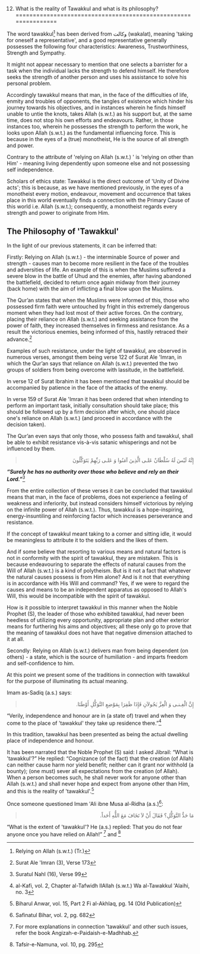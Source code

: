 12. What is the reality of Tawakkul and what is its philosophy?
===============================================================

The word tawakkul[^1] has been derived from وکالت (wakalat), meaning
'taking for oneself a representative', and a good representative
generally possesses the following four characteristics: Awareness,
Trustworthiness, Strength and Sympathy.

It might not appear necessary to mention that one selects a barrister
for a task when the individual lacks the strength to defend himself. He
therefore seeks the strength of another person and uses his assistance
to solve his personal problem.

Accordingly tawakkul means that man, in the face of the difficulties of
life, enmity and troubles of opponents, the tangles of existence which
hinder his journey towards his objectives, and in instances wherein he
finds himself unable to untie the knots, takes Allah (s.w.t.) as his
support but, at the same time, does not stop his own efforts and
endeavours. Rather, in those instances too, wherein he possesses the
strength to perform the work, he looks upon Allah (s.w.t.) as the
fundamental influencing force. This is because in the eyes of a (true)
monotheist, He is the source of all strength and power.

Contrary to the attribute of 'relying on Allah (s.w.t.) ' is 'relying on
other than Him' - meaning living dependently upon someone else and not
possessing self independence.

Scholars of ethics state: Tawakkul is the direct outcome of 'Unity of
Divine acts'; this is because, as we have mentioned previously, in the
eyes of a monotheist every motion, endeavour, movement and occurrence
that takes place in this world eventually finds a connection with the
Primary Cause of this world i.e. Allah (s.w.t.); consequently, a
monotheist regards every strength and power to originate from Him.

The Philosophy of 'Tawakkul'
----------------------------

In the light of our previous statements, it can be inferred that:

Firstly: Relying on Allah (s.w.t.) - the interminable Source of power
and strength - causes man to become more resilient in the face of the
troubles and adversities of life. An example of this is when the Muslims
suffered a severe blow in the battle of Uhud and the enemies, after
having abandoned the battlefield, decided to return once again midway
from their journey (back home) with the aim of inflicting a final blow
upon the Muslims.

The Qur’an states that when the Muslims were informed of this, those who
possessed firm faith were untouched by fright in this extremely
dangerous moment when they had lost most of their active forces. On the
contrary, placing their reliance on Allah (s.w.t.) and seeking
assistance from the power of faith, they increased themselves in
firmness and resistance. As a result the victorious enemies, being
informed of this, hastily retraced their advance.[^2]

Examples of such resistance, under the light of tawakkul, are observed
in numerous verses, amongst them being verse 122 of Surat Ale 'Imran, in
which the Qur’an says that reliance on Allah (s.w.t.) prevented the two
groups of soldiers from being overcome with lassitude, in the
battlefield.

In verse 12 of Surat Ibrahim it has been mentioned that tawakkul should
be accompanied by patience in the face of the attacks of the enemy.

In verse 159 of Surat Ale 'Imran it has been ordered that when intending
to perform an important task, initially consultation should take place;
this should be followed up by a firm decision after which, one should
place one's reliance on Allah (s.w.t.) (and proceed in accordance with
the decision taken).

The Qur’an even says that only those, who possess faith and tawakkul,
shall be able to exhibit resistance vis-à-vis satanic whisperings and
not be influenced by them.

<blockquote dir="rtl">
  <p>
إِنَّهُ لَيْسَ لَهُ سُلْطَانٌ عَلـى الَّذِينَ آمَنُوا وَ عَلـى‏
رَبِّهِمْ يَتَوَكَّلُونَ‏
  </p>
</blockquote>

***“Surely he has no authority over those who believe and rely on their
Lord.”***[^3]

From the entire collection of these verses it can be concluded that
tawakkul means that man, in the face of problems, does not experience a
feeling of weakness and inferiority, but instead considers himself
victorious by relying on the infinite power of Allah (s.w.t.). Thus,
tawakkul is a hope-inspiring, energy-insuntiling and reinforcing factor
which increases perseverance and resistance.

If the concept of tawakkul meant taking to a corner and sitting idle, it
would be meaningless to attribute it to the soldiers and the likes of
them.

And if some believe that resorting to various means and natural factors
is not in conformity with the spirit of tawakkul, they are mistaken.
This is because endeavouring to separate the effects of natural causes
from the Will of Allah (s.w.t.) is a kind of polytheism. But is it not a
fact that whatever the natural causes possess is from Him alone? And is
it not that everything is in accordance with His Will and command? Yes,
if we were to regard the causes and means to be an independent apparatus
as opposed to Allah's Will, this would be incompatible with the spirit
of tawakkul.

How is it possible to interpret tawakkul in this manner when the Noble
Prophet (S), the leader of those who exhibited tawakkul, had never been
heedless of utilizing every opportunity, appropriate plan and other
exterior means for furthering his aims and objectives; all these only go
to prove that the meaning of tawakkul does not have that negative
dimension attached to it at all.

Secondly: Relying on Allah (s.w.t.) delivers man from being dependent
(on others) - a state, which is the source of humiliation - and imparts
freedom and self-confidence to him.

At this point we present some of the traditions in connection with
tawakkul for the purpose of illuminating its actual meaning.

Imam as-Sadiq (a.s.) says:

<blockquote dir="rtl">
  <p>
إِنَّ الْغِـنـى وَ الْعِزَّ يَجُولاَنِ فَإِذَا ظَفِرَا بِمَوْضِعِ
التَّوَكُّلِ أَوْطَنَا.
  </p>
</blockquote>

“Verily, independence and honour are in (a state of) travel and when
they come to the place of 'tawakkul' they take up residence there.”[^4]

In this tradition, tawakkul has been presented as being the actual
dwelling place of independence and honour.

It has been narrated that the Noble Prophet (S) said: I asked Jibrail:
“What is 'tawakkul'?” He replied: “Cognizance (of the fact) that the
creation (of Allah) can neither cause harm nor yield benefit; neither
can it grant nor withhold (a bounty); (one must) sever all expectations
from the creation (of Allah). When a person becomes such, he shall never
work for anyone other than Allah (s.w.t.) and shall never hope and
expect from anyone other than Him, and this is the reality of
'tawakkul'.[^5]

Once someone questioned Imam 'Ali ibne Musa al-Ridha (a.s.)[^6]:

<blockquote dir="rtl">
  <p>
مَا حَدُّ التَّوَكُّلِ؟ فَقَالَ أَنْ لاَ تَخَافَ مَعَ اللٌّهِ أَحَداً.
  </p>
</blockquote>

“What is the extent of 'tawakkul'? He (a.s.) replied: That you do not
fear anyone once you have relied on Allah!” [^7] and [^8]

[^1]: Relying on Allah (s.w.t.) (Tr.)

[^2]: Surat Ale 'Imran (3), Verse 173

[^3]: Suratul Nahl (16), Verse 99

[^4]: al-Kafi, vol. 2, Chapter al-Tafwidh IlAllah (s.w.t.) Wa
al-Tawakkul 'Alaihi, no. 3

[^5]: Biharul Anwar, vol. 15, Part 2 Fi al-Akhlaq, pg. 14 (Old
Publication)

[^6]: Safinatul Bihar, vol. 2, pg. 682

[^7]: For more explanations in connection 'tawakkul' and other such
issues, refer the book Angizah-e-Paidaish-e-Madhhab.

[^8]: Tafsir-e-Namuna, vol. 10, pg. 295


